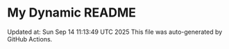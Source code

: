# My Dynamic README
Updated at: Sun Sep 14 11:13:49 UTC 2025
This file was auto-generated by GitHub Actions.
